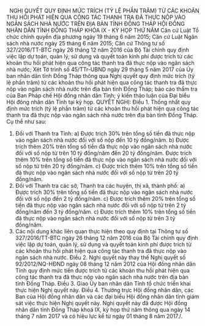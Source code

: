 <jsontable name="bang_0"> </jsontable>
 
NGHỊ QUYẾT
QUY ĐỊNH MỨC
TRÍCH (TỶ LỆ PHẦN TRĂM) TỪ CÁC KHOẢN THU HỒI PHÁT HIỆN QUA CÔNG TÁC THANH TRA
ĐÃ THỰC NỘP VÀO NGÂN SÁCH NHÀ NƯỚC TRÊN ĐỊA BÀN TỈNH ĐỒNG THÁP
HỘI ĐỒNG NHÂN DÂN TỈNH ĐỒNG THÁP
KHÓA IX - KỲ HỌP THỨ NĂM
Căn cứ Luật Tổ chức chính quyền địa phương
ngày 19 tháng 6 năm 2015;
Căn cứ Luật Ngân sách nhà nước ngày 25 tháng
6 năm 2015;
Căn cứ Thông tư số 327/2016/TT-BTC ngày 26
tháng 12 năm 2016 của Bộ Tài chính quy định việc lập dự toán, quản lý, sử dụng
và quyết toán kinh phí được trích từ các khoản thu hồi phát hiện qua công tác
thanh tra đã thực nộp vào ngân sách nhà nước;
Xét Tờ trình số 45/TTr-UBND ngày 29 tháng 5
năm 2017 của Ủy ban nhân dân tỉnh Đồng Tháp thông qua Nghị quyết quy định mức
trích (tỷ lệ phần trăm) từ các khoản thu hồi phát hiện qua công tác thanh tra
đã thực nộp vào ngân sách nhà nước trên địa bàn tỉnh Đồng Tháp; báo cáo thẩm
tra của Ban Pháp chế Hội đồng nhân dân Tỉnh; ý kiến thảo luận của Đại biểu Hội
đông nhân dân Tỉnh tại kỳ họp.
QUYẾT NGHỊ:
Điều 1. Thống nhất quy định mức trích (tỷ lệ phần trăm) từ các
khoản thu hồi phát hiện qua công tác thanh tra đã thực nộp vào ngân sách nhà
nước trên địa bàn tỉnh Đồng Tháp. Cụ thể như sau:
1. Đối với Thanh tra Tỉnh:
a) Được trích 30% trên
tổng số tiền đã thực nộp vào ngân sách nhà nước đối với số nộp đến 10 tỷ đồng/năm.
b) Được trích thêm 20%
trên tổng số tiền đã thực nộp vào ngân sách nhà nước đối với số nộp từ trên 10 tỷ
đồng/năm đến 20 tỷ đồng/năm. Được trích thêm 10% trên tổng số tiền đã thực nộp
vào ngân sách nhà nước đối với số nộp từ trên 20 tỷ đồng/năm.
c) Được trích thêm 10%
trên tồng số tiền đã thực nộp vào ngân sách nhà nước đối với số nộp từ trên 20 tỷ
đồng/năm.
2. Đối với Thanh tra các sở, Thanh tra các
huyện, thị xã, thành phố:
a) Được trích 30% trên
tổng số tiền đã thực nộp vào ngân sách nhà nước đối với số nộp đến 2 tỷ
đồng/năm.
c) Được trích thêm 20%
trên tổng số tiền đã thực nộp vào ngân sách nhà nước đối với số nộp từ trên 2 tỷ
đồng/năm đến 3 tỷ đồng/năm.
c) Được trích thêm 10%
trên tổng số tiền đã thực nộp vào ngân sách nhà nước đối với số nộp từ trên 3 tỷ
đồng/năm.
3. Các nội dung khác liên
quan thực hiện theo quy định tại Thông tư số 327/2016/TT-BTC ngày 26 tháng 12 năm
2016 của Bộ Tài chính quy định việc lập dự toán, quản lý, sử dụng và quyết toán
kinh phí được trích từ các khoản thu hồi phát hiện qua công tác thanh tra đã
thực nộp vào ngân sách nhà nước.
Điều 2. Nghị quyết này thay thế Nghị quyết số 92/2012/NQ-HĐND
ngày 08 tháng 12 năm 2012 của Hội đồng nhân dân Tỉnh quy định mức tiền được
trích từ các khoản thu hồi phát hiện qua công tác thanh tra đã thực nộp vào
ngân sách nhà nước trên địa bàn tỉnh Đồng Tháp.
Điều 3. Giao Ủy ban nhân dân Tỉnh tổ chức triển khai thực
hiện Nghị quyết này.
Điều 4. Thường trực Hội đồng nhân dân, các Ban của Hội đồng nhân
dân và các đại biểu Hội đồng nhân dân tỉnh giám sát việc thực hiện Nghị quyết
này.
Nghị quyết này đã được
Hội đồng nhân dân tỉnh Đồng Tháp khoá IX, kỳ họp thứ năm thông qua ngày 14 tháng
7 năm 2017 và có hiệu lực kể từ ngày 01 tháng 8 năm 2017./.
 
<jsontable name="bang_1"> </jsontable>